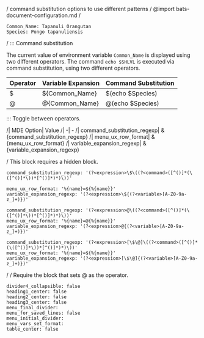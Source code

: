 / command substitution options to use different patterns
/
@import bats-document-configuration.md
/
```vars :(document_vars)
Common_Name: Tapanuli Orangutan
Species: Pongo tapanuliensis
```
/
::: Command substitution

The current value of environment variable `Common_Name` is displayed using two different operators.
The command `echo $SHLVL` is executed via command substitution, using two different operators.

| Operator| Variable Expansion| Command Substitution
| -| -| -
| $| ${Common_Name}| $(echo $Species)
| @| @{Common_Name}| @(echo $Species)

::: Toggle between operators.

/| MDE Option| Value
/| -| -
/| command_substitution_regexp| &{command_substitution_regexp}
/| menu_ux_row_format| &{menu_ux_row_format}
/| variable_expansion_regexp| &{variable_expansion_regexp}

/ This block requires a hidden block.
```opts :operator_$ +(operator_$2)
command_substitution_regexp: '(?<expression>\$\((?<command>([^()]*(\([^()]*\))*[^()]*)*)\))'
```
```opts :(operator_$2)
menu_ux_row_format: '%{name}=${%{name}}'
variable_expansion_regexp: '(?<expression>\${(?<variable>[A-Z0-9a-z_]+)})'
```

```opts :operator_@
command_substitution_regexp: '(?<expression>@\((?<command>([^()]*(\([^()]*\))*[^()]*)*)\))'
menu_ux_row_format: '%{name}=@{%{name}}'
variable_expansion_regexp: '(?<expression>@{(?<variable>[A-Z0-9a-z_]+)})'
```

```opts :(both)
command_substitution_regexp: '(?<expression>[\$\@]\((?<command>([^()]*(\([^()]*\))*[^()]*)*)\))'
menu_ux_row_format: '%{name}=${%{name}}'
variable_expansion_regexp: '(?<expression>[\$\@]{(?<variable>[A-Z0-9a-z_]+)})'
```
/
/ Require the block that sets @ as the operator.
```opts :(document_opts) +operator_@
divider4_collapsible: false
heading1_center: false
heading2_center: false
heading3_center: false
menu_final_divider:
menu_for_saved_lines: false
menu_initial_divider:
menu_vars_set_format:
table_center: false
```